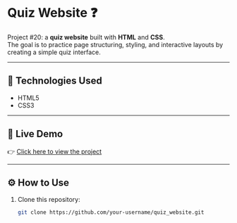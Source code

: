 # Quiz Website ❓

Project #20: a **quiz website** built with **HTML** and **CSS**.  
The goal is to practice page structuring, styling, and interactive layouts by creating a simple quiz interface.

---

## 🚀 Technologies Used
- HTML5
- CSS3

---

## 🔗 Live Demo
👉 [Click here to view the project](https://jorgegabrielsantos.github.io/Quiz_webpage/)

---

## ⚙️ How to Use
1. Clone this repository:
   ```bash
   git clone https://github.com/your-username/quiz_website.git

 

